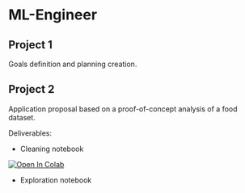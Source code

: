 # ML-Engineer

## Project 1

Goals definition and planning creation.

## Project 2

Application proposal based on a proof-of-concept analysis of a food dataset.

Deliverables:

* Cleaning notebook

[![Open In Colab](https://colab.research.google.com/assets/colab-badge.svg)](https://colab.research.google.com/github/Xmaster6y/ML-Engineer/Project_2/cleaning_notebook.ipynb)

* Exploration notebook
